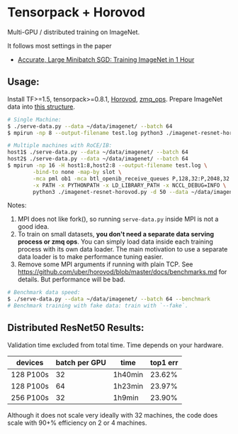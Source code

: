 
# Tensorpack + Horovod

Multi-GPU / distributed training on ImageNet.

It follows most settings in the paper
+ [Accurate, Large Minibatch SGD: Training ImageNet in 1 Hour](https://arxiv.org/abs/1706.02677)

## Usage:

Install TF>=1.5, tensorpack>=0.8.1, [Horovod](https://github.com/uber/horovod), [zmq_ops](https://github.com/tensorpack/zmq_ops).
Prepare ImageNet data into [this structure](http://tensorpack.readthedocs.io/en/latest/modules/dataflow.dataset.html#tensorpack.dataflow.dataset.ILSVRC12).

```bash
# Single Machine:
$ ./serve-data.py --data ~/data/imagenet/ --batch 64
$ mpirun -np 8 --output-filename test.log python3 ./imagenet-resnet-horovod.py -d 50 --data ~/data/imagenet/ --batch 64
```

```bash
# Multiple machines with RoCE/IB:
host1$ ./serve-data.py --data ~/data/imagenet/ --batch 64
host2$ ./serve-data.py --data ~/data/imagenet/ --batch 64
$ mpirun -np 16 -H host1:8,host2:8 --output-filename test.log \
		-bind-to none -map-by slot \
		-mca pml ob1 -mca btl_openib_receive_queues P,128,32:P,2048,32:P,12288,32:P,65536,32 \
		-x PATH -x PYTHONPATH -x LD_LIBRARY_PATH -x NCCL_DEBUG=INFO \
		python3 ./imagenet-resnet-horovod.py -d 50 --data ~/data/imagenet/ --batch 64
```

Notes:
1. MPI does not like fork(), so running `serve-data.py` inside MPI is not a good idea.
2. To train on small datasets, __you don't need a separate data serving process or zmq ops__.
	 You can simply load data inside each training process with its own data loader.
	 The main motivation to use a separate data loader is to make performance tuning easier.
3. Remove some MPI arguments if running with plain TCP.
   See https://github.com/uber/horovod/blob/master/docs/benchmarks.md for details.
	 But performance will be bad.

```bash
# Benchmark data speed:
$ ./serve-data.py --data ~/data/imagenet/ --batch 64 --benchmark
# Benchmark training with fake data: train with `--fake`.
```

## Distributed ResNet50 Results:

Validation time excluded from total time. Time depends on your hardware.

 | devices   | batch per GPU | time    | top1 err |
 | -         | -             | -       | -        |
 | 128 P100s | 32            | 1h40min | 23.62%   |
 | 128 P100s | 64            | 1h23min | 23.97%   |
 | 256 P100s | 32            | 1h9min  | 23.90%   |

Although it does not scale very ideally with 32 machines, the code does scale with 90+% efficiency on 2 or 4 machines.
